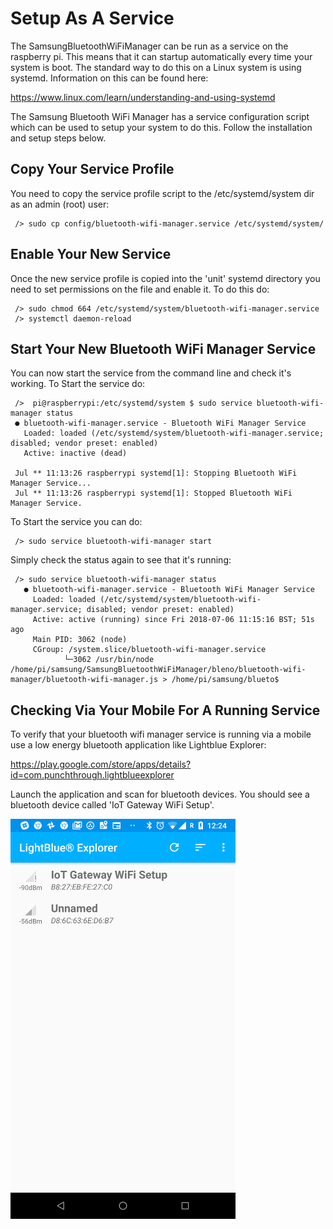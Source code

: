 # Setup As A Service
The SamsungBluetoothWiFiManager can be run as a service on the raspberry pi. This means that it can startup automatically 
every time your system is boot. The standard way to do this on a Linux system is using systemd. Information on this can be found here:

https://www.linux.com/learn/understanding-and-using-systemd

The Samsung Bluetooth WiFi Manager has a service configuration script which can be used to setup your system to do this. Follow the installation and setup steps below.

## Copy Your Service Profile
You need to copy the service profile script to the /etc/systemd/system dir as an admin (root) user:

     /> sudo cp config/bluetooth-wifi-manager.service /etc/systemd/system/
     
## Enable Your New Service
Once the new service profile is copied into the 'unit' systemd directory you need to set permissions on the file and enable it. To do this do:

     /> sudo chmod 664 /etc/systemd/system/bluetooth-wifi-manager.service
     /> systemctl daemon-reload

## Start Your New Bluetooth WiFi Manager Service
You can now start the service from the command line and check it's working. To Start the service do:

     />  pi@raspberrypi:/etc/systemd/system $ sudo service bluetooth-wifi-manager status
     ● bluetooth-wifi-manager.service - Bluetooth WiFi Manager Service
       Loaded: loaded (/etc/systemd/system/bluetooth-wifi-manager.service; disabled; vendor preset: enabled)
       Active: inactive (dead)

     Jul ** 11:13:26 raspberrypi systemd[1]: Stopping Bluetooth WiFi Manager Service...
     Jul ** 11:13:26 raspberrypi systemd[1]: Stopped Bluetooth WiFi Manager Service.

To Start the service you can do:

     /> sudo service bluetooth-wifi-manager start
     
Simply check the status again to see that it's running:

     /> sudo service bluetooth-wifi-manager status
       ● bluetooth-wifi-manager.service - Bluetooth WiFi Manager Service
         Loaded: loaded (/etc/systemd/system/bluetooth-wifi-manager.service; disabled; vendor preset: enabled)
         Active: active (running) since Fri 2018-07-06 11:15:16 BST; 51s ago
         Main PID: 3062 (node)
         CGroup: /system.slice/bluetooth-wifi-manager.service
                └─3062 /usr/bin/node /home/pi/samsung/SamsungBluetoothWiFiManager/bleno/bluetooth-wifi-manager/bluetooth-wifi-manager.js > /home/pi/samsung/blueto$

## Checking Via Your Mobile For A Running Service
To verify that your bluetooth wifi manager service is running via a mobile use a low energy bluetooth application like Lightblue Explorer:

https://play.google.com/store/apps/details?id=com.punchthrough.lightblueexplorer

Launch the application and scan for bluetooth devices. You should see a bluetooth device called 'IoT Gateway WiFi Setup'.

![Alt text](../../../docs/Screenshot_lightblue.png)

